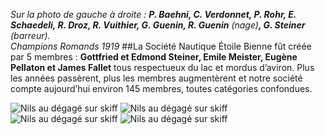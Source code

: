 
*Sur la photo de gauche à droite : **P. Baehni, C. Verdonnet, P. Rohr, E. Schaedeli, R. Droz, R. Vuithier, G. Guenin, R. Guenin** (nage)**, G. Steiner** (barreur).  
Champions Romands 1919* 
##La Société Nautique Étoile Bienne fût créée par 5 membres : 
**Gottfried et Edmond Steiner, Emile Meister, Eugène Pellaton et James Fallet** tous respectueux du lac et mordus d’aviron. Plus les années passèrent, plus les membres augmentèrent et notre société compte aujourd’hui environ 145 membres, toutes catégories confondues.


![Nils au dégagé sur skiff  ](sneb_125_1.png?classes=img-responsive,img-rounded)
![Nils au dégagé sur skiff  ](sneb_125_2.png?classes=img-responsive,img-rounded)
![Nils au dégagé sur skiff  ](sneb_125_3.png?classes=img-responsive,img-rounded)
![Nils au dégagé sur skiff  ](sneb_125_4.png?classes=img-responsive,img-rounded)